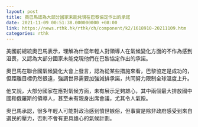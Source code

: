 ```yaml
---
layout: post
title: 奧巴馬認為大部分國家未能兌現在巴黎協定作出的承諾
date: 2021-11-09 00:51:38.000000000 +08:00
link: https://news.rthk.hk/rthk/ch/component/k2/1618910-20211109.htm
categories: rthk
---
```


美國前總統奧巴馬表示，理解為什麼年輕人對領導人在氣候變化方面的不作為感到沮喪，又認為大部分國家未能兌現他們在巴黎協定作出的承諾。

奧巴馬在聯合國氣候變化大會上發言，認為從某些措施來看，巴黎協定是成功的，但距離目標仍然很遠，強調世界需要加強減排承諾，共同努力限制全球溫度上升。

他又說，大部分國家在應對氣候方面，未有展示足夠雄心，其中兩個最大排放國中國和俄羅斯的領導人，甚至未有親身出席會議，尤其令人氣餒。

奧巴馬承認，很多年輕人可能對政治感到憤世嫉俗，但事實是除非政府感受到來自選民的壓力，否則不會有更具雄心的氣候計劃。
